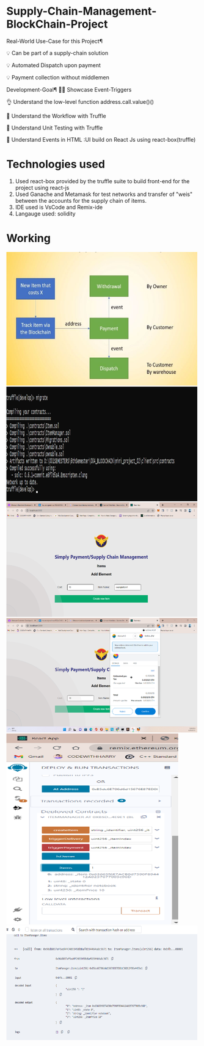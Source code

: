 # Supply-Chain-Management-BlockChain-Project

Real-World Use-Case for this Project¶

💡 Can be part of a supply-chain solution

💡 Automated Dispatch upon payment

💡 Payment collection without middlemen

Development-Goal¶
👍🏽 Showcase Event-Triggers

👌 Understand the low-level function address.call.value()()

📖 Understand the Workflow with Truffle

🧪 Understand Unit Testing with Truffle

🙌 Understand Events in HTML :UI build on React Js using react-box(truffle)

# Technologies used

1. Used react-box provided by the truffle suite to build front-end for the project using react-js
2. Used Ganache and Metamask for test networks and transfer of "weis" between the accounts for the supply chain of items.
3. IDE used is VsCode and Remix-ide
4. Langauge used: solidity

# Working
<img  alt="GIF" src="https://github.com/abhishekgoyal17/Supply-Chain-Management-BlockChain-Project/blob/master/diagram%20of%20project.jpg" width="500" height="350" />\
<img  alt="GIF" src="https://github.com/abhishekgoyal17/Supply-Chain-Management-BlockChain-Project/blob/master/Screenshot%202022-06-30%20180907.png" width="500" height="300" />
<img  alt="GIF" src="https://github.com/abhishekgoyal17/Supply-Chain-Management-BlockChain-Project/blob/master/Screenshot%202022-06-30%20120304.png" width="500" height="300" />
<img  alt="GIF" src="https://github.com/abhishekgoyal17/Supply-Chain-Management-BlockChain-Project/blob/master/Screenshot%202022-06-30%20120441.png" width="500" height="300" />
<img  alt="GIF" src="https://github.com/abhishekgoyal17/Supply-Chain-Management-BlockChain-Project/blob/master/Screenshot%202022-06-30%20180514.png" width="450" height="500" />
<img  alt="GIF" src="https://github.com/abhishekgoyal17/Supply-Chain-Management-BlockChain-Project/blob/master/Screenshot%202022-06-30%20180807.png" width="500" height="300" />




